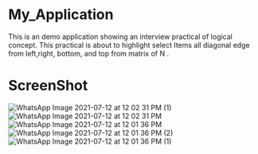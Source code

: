 # My_Application
This is an demo application showing an interview practical of logical concept.
This practical is about to highlight select Items all diagonal edge from left,right, bottom, and top from matrix of N .
# ScreenShot 
![WhatsApp Image 2021-07-12 at 12 02 31 PM (1)](https://user-images.githubusercontent.com/43085695/125241561-3a76b100-e309-11eb-97bc-27dea0a86e5e.jpeg) 
![WhatsApp Image 2021-07-12 at 12 02 31 PM](https://user-images.githubusercontent.com/43085695/125241565-3ba7de00-e309-11eb-94d7-b134334d6ef4.jpeg)
![WhatsApp Image 2021-07-12 at 12 01 36 PM](https://user-images.githubusercontent.com/43085695/125241575-3cd90b00-e309-11eb-9b16-8fe836d2ba11.jpeg)
![WhatsApp Image 2021-07-12 at 12 01 36 PM (2)](https://user-images.githubusercontent.com/43085695/125241567-3c407480-e309-11eb-9e8c-443670e3b3a0.jpeg)
![WhatsApp Image 2021-07-12 at 12 01 36 PM (1)](https://user-images.githubusercontent.com/43085695/125241571-3cd90b00-e309-11eb-9b67-c0d8bcc61369.jpeg)
